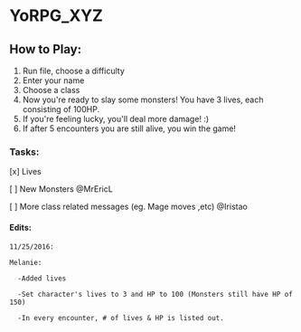# YoRPG_XYZ

## How to Play:
1. Run file, choose a difficulty
2. Enter your name
3. Choose a class
4. Now you're ready to slay some monsters! You have 3 lives, each consisting of 100HP. 
5. If you're feeling lucky, you'll deal more damage! :)
6. If after 5 encounters you are still alive, you win the game! 

### Tasks:
[x] Lives

[ ] New Monsters @MrEricL

[ ] More class related messages (eg. Mage moves ,etc) @Iristao

#### Edits:
    11/25/2016:

    Melanie:

      -Added lives
  
      -Set character's lives to 3 and HP to 100 (Monsters still have HP of 150)
 
      -In every encounter, # of lives & HP is listed out.
